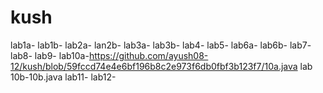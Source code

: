 # kush
lab1a-
lab1b-
lab2a-
lan2b-
lab3a-
lab3b-
lab4-
lab5-
lab6a-
lab6b-
lab7-
lab8-
lab9-
lab10a-https://github.com/ayush08-12/kush/blob/59fccd74e4e6bf196b8c2e973f6db0fbf3b123f7/10a.java
lab 10b-10b.java
lab11-
lab12-
